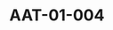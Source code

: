 ---
pid: AAT-01-004
title: AAT-01-004
language: ar
collection: عبد الرحمن علي طه
original_label: SAD 10/13/532
rights: ارشيف السودان درهم
location_of_original: ارشيف السودان جامعة درم
photographer_or_studio: 
scanned_from: photogaph 15 by 9.4
_date: '1949'
location: 
description: اعضاء المجلس التنفيذي
additional_notes: الأعضاء السودانيون في المجلس التنفيذي جلوس من اليمين الى اليسار
  ، عبد الرحمن على طه ، عبد الله خليل ، على بدري ، وقوف من اليمين الى اليسار ابراهيم
  احمد عبد الرحمن عبدون
permission_display: 'yes'
on_server: 'no'
on_website: 'no'
permalink: "/archive/ar/aat-01-004.html"
layout: photo-page
---